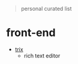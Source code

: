 > personal curated list

# front-end
- [trix][1]
  - rich text editor


[1]: https://github.com/basecamp/trix
